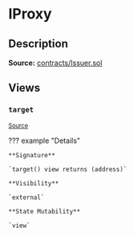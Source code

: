 # IProxy

## Description

**Source:** [contracts/Issuer.sol](https://github.com/Synthetixio/synthetix/tree/v2.92.0-alpha/contracts/Issuer.sol)

## Views

### `target`

<sub>[Source](https://github.com/Synthetixio/synthetix/tree/v2.92.0-alpha/contracts/Issuer.sol#L31)</sub>

??? example "Details"

    **Signature**

    `target() view returns (address)`

    **Visibility**

    `external`

    **State Mutability**

    `view`
